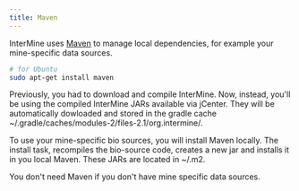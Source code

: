 ```yaml
---
title: Maven
---
```


InterMine uses [Maven](https://maven.apache.org/) to manage local dependencies, for example your mine-specific data sources.

```bash
# for Ubuntu
sudo apt-get install maven
```

Previously, you had to download and compile InterMine. Now, instead, you'll be using the compiled InterMine JARs available via jCenter. They will be automatically dowloaded and stored in the gradle cache ~/.gradle/caches/modules-2/files-2.1/org.intermine/.

To use your mine-specific bio sources, you will install Maven locally. The install task, recompiles the bio-source code, creates a new jar and installs it in you local Maven. These JARs are located in ~/.m2.

You don't need Maven if you don't have mine specific data sources.

